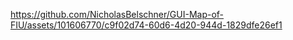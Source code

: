 

https://github.com/NicholasBelschner/GUI-Map-of-FIU/assets/101606770/c9f02d74-60d6-4d20-944d-1829dfe26ef1

